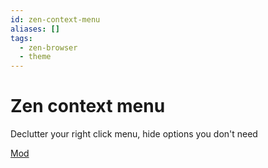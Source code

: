 ```yaml
---
id: zen-context-menu
aliases: []
tags:
  - zen-browser
  - theme
---
```


# Zen context menu

Declutter your right click menu, hide options you don't need

[Mod](https://zen-browser.app/mods/81fcd6b3-f014-4796-988f-6c3cb3874db8)
